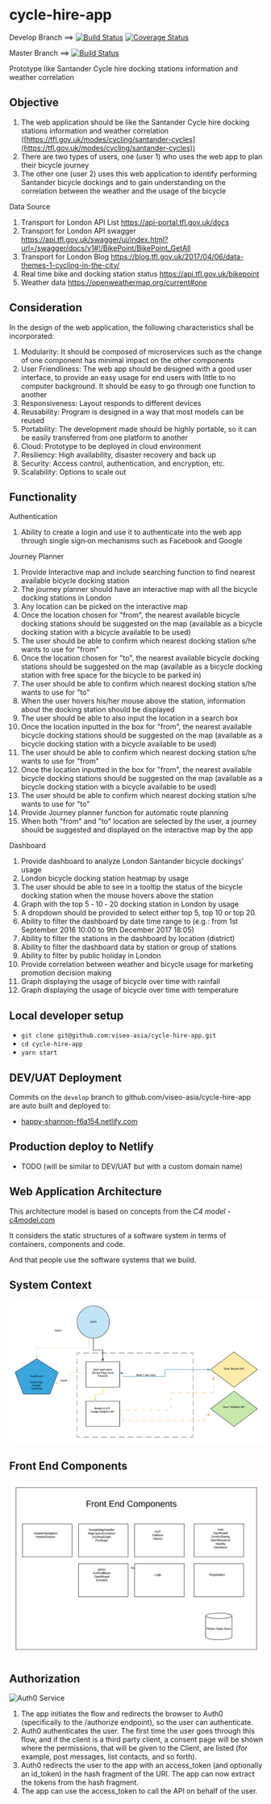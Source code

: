# cycle-hire-app

Develop Branch ==> [![Build Status](https://travis-ci.org/viseo-asia/cycle-hire-app.svg?branch=develop)](https://travis-ci.org/viseo-asia/cycle-hire-app) [![Coverage Status](https://coveralls.io/repos/github/viseo-asia/cycle-hire-app/badge.svg?branch=develop)](https://coveralls.io/github/viseo-asia/cycle-hire-app?branch=develop)

Master Branch ==> [![Build Status](https://travis-ci.org/viseo-asia/cycle-hire-app.svg?branch=master)](https://travis-ci.org/viseo-asia/cycle-hire-app)

Prototype like Santander Cycle hire docking stations information and weather correlation

## Objective

1. The web application should be like the Santander Cycle hire docking stations
information and weather correlation ([https://tfl.gov.uk/modes/cycling/santander-cycles](https://tfl.gov.uk/modes/cycling/santander-cycles))
2. There are two types of users, one (user 1) who uses the web app to plan their bicycle journey
3. The other one (user 2) uses this web application to identify performing Santander bicycle dockings and to gain understanding on the correlation between the weather and the usage of the bicycle

Data Source

1. Transport for London API List https://api-portal.tfl.gov.uk/docs
2. Transport for London API swagger https://api.tfl.gov.uk/swagger/ui/index.html?url=/swagger/docs/v1#!/BikePoint/BikePoint_GetAll
3. Transport for London Blog https://blog.tfl.gov.uk/2017/04/06/data-themes-1-cycling-in-the-city/
4. Real time bike and docking station status https://api.tfl.gov.uk/bikepoint
5. Weather data https://openweathermap.org/current#one

## Consideration
In the design of the web application, the following characteristics shall be incorporated:
1. Modularity: It should be composed of microservices such as the change of one component has minimal impact on the other components
2. User Friendliness: The web app should be designed with a good user interface, to provide an easy usage for end users with little to no computer background. It should be easy to go through one function to another
3. Responsiveness: Layout responds to different devices
4. Reusability: Program is designed in a way that most models can be reused
5. Portability: The development made should be highly portable, so it can be easily transferred from one platform to another
6. Cloud: Prototype to be deployed in cloud environment
7. Resiliency: High availability, disaster recovery and back up
8. Security: Access control, authentication, and encryption, etc.
9. Scalability: Options to scale out

## Functionality

Authentication

1. Ability to create a login and use it to authenticate into the web app through single sign‐on mechanisms such as Facebook and Google

Journey Planner

1. Provide Interactive map and include searching function to find nearest available bicycle docking station
2. The journey planner should have an interactive map with all the bicycle docking stations in London
3. Any location can be picked on the interactive map
4. Once the location chosen for "from", the nearest available bicycle docking stations should be suggested on the map (available as a bicycle docking station with a bicycle available to be
used)
5. The user should be able to confirm which nearest docking station s/he wants to use for "from"
6. Once the location chosen for "to", the nearest available bicycle docking stations should be
suggested on the map (available as a bicycle docking station with free space for the bicycle to be parked in)
7. The user should be able to confirm which nearest docking station s/he wants to use for "to"
8. When the user hovers his/her mouse above the station, information about the docking station should be displayed
9. The user should be able to also input the location in a search box
10. Once the location inputted in the box for "from", the nearest available bicycle docking stations should be suggested on the map (available as a bicycle docking station with a bicycle available to be used)
11. The user should be able to confirm which nearest docking station s/he wants to use for "from"
12. Once the location inputted in the box for "from", the nearest available bicycle docking stations should be suggested on the map (available as a bicycle docking station with a bicycle
available to be used)
13. The user should be able to confirm which nearest docking station s/he wants to use for "to"
14. Provide Journey planner function for automatic route planning
15. When both "from" and "to" location are selected by the user, a journey should be suggested and displayed on the interactive map by the app


Dashboard

1. Provide dashboard to analyze London Santander bicycle dockings' usage
2. London bicycle docking station heatmap by usage
3. The user should be able to see in a tooltip the status of the bicycle docking station when the mouse hovers above the station
4. Graph with the top 5 ‐ 10 ‐ 20 docking station in London by usage
5. A dropdown should be provided to select either top 5, top 10 or top 20.
6. Ability to filter the dashboard by date time range to (e.g.: from 1st September 2016 10:00 to 9th December 2017 18:05)
7. Ability to filter the stations in the dashboard by location (district)
8. Ability to filter the dashboard data by station or group of stations
9. Ability to filter by public holiday in London
10. Provide correlation between weather and bicycle usage for marketing promotion decision making
11. Graph displaying the usage of bicycle over time with rainfall
12. Graph displaying the usage of bicycle over time with temperature


## Local developer setup

- `git clone git@github.com:viseo-asia/cycle-hire-app.git`
- `cd cycle-hire-app`
- `yarn start`

## DEV/UAT Deployment

Commits on the `develop` branch to github.com/viseo-asia/cycle-hire-app are auto built and deployed to:

- [happy-shannon-f6a154.netlify.com](https://happy-shannon-f6a154.netlify.com)

## Production deploy to Netlify

- TODO (will be similar to DEV/UAT but with a custom domain name)

<!-- - `AUTH0_URL=https://happy-shannon-f6a154.netlify.com yarn build` -->
<!-- - Sign into Viseo Netlify account, drag and drop deploy -->

## Web Application Architecture

This architecture model is based on concepts from the *C4 model* - [c4model.com](http://c4model.com)

It considers the static structures of a software system in terms of containers, components and code. 

And that people use the software systems that we build.

## System Context
![System Context](docs/cycle-hire-system-context.png)

## Front End Components
![Front End Components](docs/front-end-components.png)

## Authorization
![Auth0 Service](https://cdn2.auth0.com/docs/media/articles/api-auth/implicit-grant.png)

1. The app initiates the flow and redirects the browser to Auth0 (specifically to the /authorize endpoint), so the user can authenticate.
2. Auth0 authenticates the user. The first time the user goes through this flow, and if the client is a third party client, a consent page will be shown where the permissions, that will be given to the Client, are listed (for example, post messages, list contacts, and so forth).
3. Auth0 redirects the user to the app with an access_token (and optionally an id_token) in the hash fragment of the URI. The app can now extract the tokens from the hash fragment.
4. The app can use the access_token to call the API on behalf of the user.

